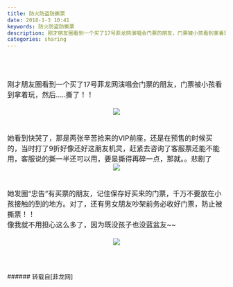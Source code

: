 ```yaml
---
title: 防火防盗防撕票
date: 2018-1-3 10:41
keywords: 防火防盗防撕票
description: 刚才朋友圈看到一个买了17号菲龙网演唱会门票的朋友，门票被小孩看到拿着玩，然后.....撕了！！她看到快哭了，那是两张辛苦抢来的VIP前座，还是在预售的时候买的，当时打了9折好像还好这朋友机灵，赶紧去咨询了客服票还能不能用，客服说的撕一半还可以用，要是撕得再碎一点，那就。。悲剧了她发圈“忠告”有买票的朋友，记住保存好买来的门票，千万不要放在小孩接触的到的地方。对了，还有男女朋友吵架前务必收好门票，防止被撕票！！像我就不用担心这么多了，因为既没孩子也没蓝盆友~~
categories: sharing
---
```

<td class="t_f" id="postmessage_1071694">

<br/>
<br/>
<font size="3"><br/>
刚才朋友圈看到一个买了17号菲龙网演唱会门票的朋友，门票被小孩看到拿着玩，然后.....撕了！！<br/>
<br/>
<div align="center">

<img aid="725899" data-cf-modified-08320851fd3b0e5c001b6ec2-="" file="data/attachment/forum/201801/03/103955l3xxr752ejrz3rvh.jpg.thumb.jpg" id="aimg_725899" inpost="1" onclick="" onmouseover="" src="http://www.flw.ph/data/attachment/forum/201801/03/103955l3xxr752ejrz3rvh.jpg" style="cursor:pointer" zoomfile="data/attachment/forum/201801/03/103955l3xxr752ejrz3rvh.jpg"/>


</div><br/>
<br/>
她看到快哭了，那是两张辛苦抢来的VIP前座，还是在预售的时候买的，当时打了9折好像</font><font size="3">还好这朋友机灵，赶紧去咨询了客服票还能不能用，客服说的撕一半还可以用，要是撕得再碎一点，那就。。悲剧了</font><font size="3"><br/>
<div align="center">

<img aid="725925" data-cf-modified-08320851fd3b0e5c001b6ec2-="" file="data/attachment/forum/201801/03/104105j1e4tr41crkwhw0f.jpg.thumb.jpg" id="aimg_725925" inpost="1" onclick="" onmouseover="" src="http://www.flw.ph/data/attachment/forum/201801/03/104105j1e4tr41crkwhw0f.jpg" style="cursor:pointer" zoomfile="data/attachment/forum/201801/03/104105j1e4tr41crkwhw0f.jpg"/>


</div><br/>
<br/>
她发圈“忠告”有买票的朋友，记住保存好买来的门票，千万不要放在小孩接触的到的地方。对了，还有男女朋友吵架前务必收好门票，防止被撕票！！<br/>
像我就不用担心这么多了，因为既没孩子也没蓝盆友~~<br/>
<br/>
</font><div align="center"><font size="3">

<img aid="725932" data-cf-modified-08320851fd3b0e5c001b6ec2-="" file="data/attachment/forum/201801/03/104133n004dc49t4dwcrbd.jpg.thumb.jpg" id="aimg_725932" inpost="1" onclick="" onmouseover="" src="http://www.flw.ph/data/attachment/forum/201801/03/104133n004dc49t4dwcrbd.jpg" style="cursor:pointer" zoomfile="data/attachment/forum/201801/03/104133n004dc49t4dwcrbd.jpg"/>


</font></div><br/>
<br/>
</td>
###### 转载自[菲龙网]